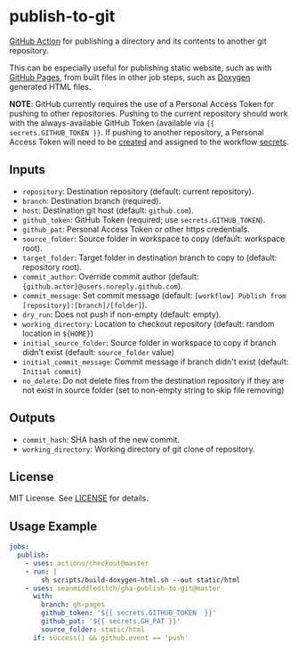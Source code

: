 publish-to-git
==============

[GitHub Action](https://github.com/features/actions) for publishing a directory
and its contents to another git repository.

This can be especially useful for publishing static website, such as with
[GitHub Pages](https://pages.github.com/), from built files in other job
steps, such as [Doxygen](http://www.doxygen.nl/) generated HTML files.

**NOTE**: GitHub currently requires the use of a Personal Access Token for
pushing to other repositories. Pushing to the current repository should work
with the always-available GitHub Token (available via
`{{ secrets.GITHUB_TOKEN }}`. If pushing to another repository, a Personal
Access Token will need to be [created](https://help.github.com/en/articles/creating-a-personal-access-token-for-the-command-line) and assigned to the
workflow [secrets](https://help.github.com/en/articles/virtual-environments-for-github-actions#creating-and-using-secrets-encrypted-variables).

Inputs
------

- `repository`: Destination repository (default: current repository).
- `branch`: Destination branch (required).
- `host`: Destination git host (default: `github.com`).
- `github_token`: GitHub Token (required; use `secrets.GITHUB_TOKEN`).
- `github_pat`: Personal Access Token or other https credentials.
- `source_folder`: Source folder in workspace to copy (default: workspace root).
- `target_folder`: Target folder in destination branch to copy to (default: repository root).
- `commit_author`: Override commit author (default: `{github.actor}@users.noreply.github.com`).
- `commit_message`: Set commit message (default: `[workflow] Publish from [repository]:[branch]/[folder]`).
- `dry_run`: Does not push if non-empty (default: empty).
- `working_directory`: Location to checkout repository (default: random location in `${HOME}`)
- `initial_source_folder`: Source folder in workspace to copy if branch didn't exist (default: `source_folder` value)
- `initial_commit_message`: Commit message if branch didn't exist (default: `Initial commit`)
- `no_delete`: Do not delete files from the destination repository if they are not exist in source folder (set to non-empty string to skip file removing)

Outputs
-------

- `commit_hash`: SHA hash of the new commit.
- `working_directory`: Working directory of git clone of repository.

License
-------

MIT License. See [LICENSE](LICENSE) for details.

Usage Example
-------------

```yaml
jobs:
  publish:
    - uses: actions/checkout@master
    - run: |
        sh scripts/build-doxygen-html.sh --out static/html
    - uses: seanmiddleditch/gha-publish-to-git@master
      with:
        branch: gh-pages
        github_token: '${{ secrets.GITHUB_TOKEN  }}'
        github_pat: '${{ secrets.GH_PAT }}'
        source_folder: static/html
      if: success() && github.event == 'push'
```

